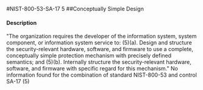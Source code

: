 #NIST-800-53-SA-17 5
##Conceptually Simple Design
#### Description
"The organization requires the developer of the information system, system component, or information system service to:
   (5)(a).  Design and structure the security-relevant hardware, software, and firmware to use a complete, conceptually simple protection mechanism with precisely defined semantics; and
   (5)(b).  Internally structure the security-relevant hardware, software, and firmware with specific regard for this mechanism."
No information found for the combination of standard NIST-800-53 and control SA-17 (5)
